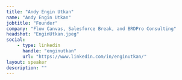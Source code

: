 ```yaml
---
title: "Andy Engin Utkan"
name: "Andy Engin Utkan"
jobtitle: "Founder"
company: "Flow Canvas, Salesforce Break, and BRDPro Consulting"
headshot: "EnginUtkan.jpeg"
social:
    - type: linkedin
      handle: "enginutkan"
      url: "https://www.linkedin.com/in/enginutkan/"
layout: speaker
description: ""
---
```



